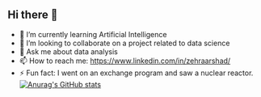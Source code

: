 ## Hi there 👋

- 🌱 I’m currently learning Artificial Intelligence
- 👯 I’m looking to collaborate on a project related to data science
- 💬 Ask me about data analysis
- 📫 How to reach me: https://www.linkedin.com/in/zehraarshad/
- ⚡ Fun fact: I went on an exchange program and saw a nuclear reactor. 
[![Anurag's GitHub stats](https://github-readme-stats.vercel.app/api?username=ZehraArshad)](https://github.com/anuraghazra/github-readme-stats)
